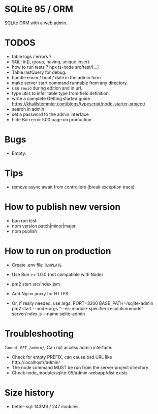 # SQLite 95 / ORM

SQLite ORM with a web admin.

# TODOS

- table logs / errors ?
- SQL: in(), group, having, unique insert.
- how to run tests ? npx ts-node src/test/[...]
- Table.lastQuery for debug.
- handle enum / bool / date in the admin form.
- make server start command runnable from any directory.
- use `rowid` during edition and in url.
- type utils to infer table type from field definition.
- write a complete Getting started guide https://khalilstemmler.com/blogs/typescript/node-starter-project/
- search in admin
- set a password to the admin interface
- hide Bun error 500 page on production

# Bugs

- Empty.

# Tips

- remove async await from controllers (break exception trace)

# How to publish new version

- bun run test
- npm version patch|minor|major
- npm publish

# How to run on production

- Create .env file `TEMPLATE`
- Use Bun >= 1.0.0 (not compatible with Node)
- pm2 start src/index.jsm
- Add Nginx proxy for HTTPS

- Or, if really needed, use args:
  PORT=3300 BASE_PATH=/sqlite-admin pm2 start --node-args "--es-module-specifier-resolution=node" server/index.js --name sqlite-admin

# Troubleshooting

`Cannot GET /admin/`, Can not access admin interface:

- Check for empty PREFIX, can cause bad URL like http://localhost//admin/
- The node command MUST be run from the server project directory
- Check node_module/sqlite-95/admin-webapp/dist exists

# Size history

- better-sql: 143MB / 247 modules.
